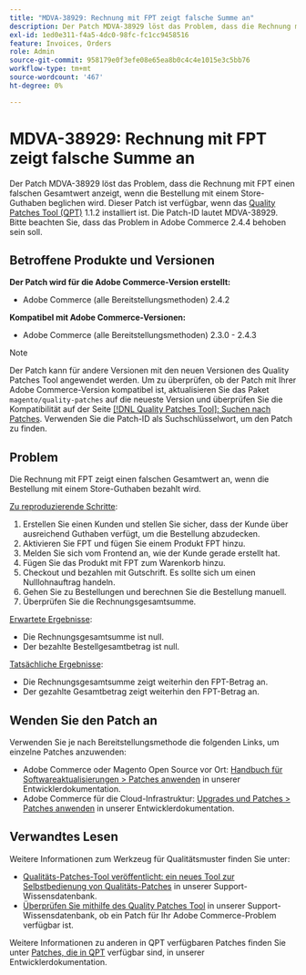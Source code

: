 ```yaml
---
title: "MDVA-38929: Rechnung mit FPT zeigt falsche Summe an"
description: Der Patch MDVA-38929 löst das Problem, dass die Rechnung mit FPT einen falschen Gesamtwert anzeigt, wenn die Bestellung mit einem Store-Guthaben beglichen wird. Dieser Patch ist verfügbar, wenn das [Quality Patches Tool (QPT)](/help/announcements/adobe-commerce-announcements/magento-quality-patches-released-new-tool-to-self-serve-quality-patches.md) 1.1.2 installiert ist. Die Patch-ID lautet MDVA-38929. Bitte beachten Sie, dass das Problem in Adobe Commerce 2.4.4 behoben sein soll.
exl-id: 1ed0e311-f4a5-4dc0-98fc-fc1cc9458516
feature: Invoices, Orders
role: Admin
source-git-commit: 958179e0f3efe08e65ea8b0c4c4e1015e3c5bb76
workflow-type: tm+mt
source-wordcount: '467'
ht-degree: 0%

---
```


# MDVA-38929: Rechnung mit FPT zeigt falsche Summe an

Der Patch MDVA-38929 löst das Problem, dass die Rechnung mit FPT einen falschen Gesamtwert anzeigt, wenn die Bestellung mit einem Store-Guthaben beglichen wird. Dieser Patch ist verfügbar, wenn das [Quality Patches Tool (QPT)](/help/announcements/adobe-commerce-announcements/magento-quality-patches-released-new-tool-to-self-serve-quality-patches.md) 1.1.2 installiert ist. Die Patch-ID lautet MDVA-38929. Bitte beachten Sie, dass das Problem in Adobe Commerce 2.4.4 behoben sein soll.

## Betroffene Produkte und Versionen

**Der Patch wird für die Adobe Commerce-Version erstellt:**

* Adobe Commerce (alle Bereitstellungsmethoden) 2.4.2

**Kompatibel mit Adobe Commerce-Versionen:**

* Adobe Commerce (alle Bereitstellungsmethoden) 2.3.0 - 2.4.3

>[!NOTE]
>
>Der Patch kann für andere Versionen mit den neuen Versionen des Quality Patches Tool angewendet werden. Um zu überprüfen, ob der Patch mit Ihrer Adobe Commerce-Version kompatibel ist, aktualisieren Sie das Paket `magento/quality-patches` auf die neueste Version und überprüfen Sie die Kompatibilität auf der Seite [[!DNL Quality Patches Tool]: Suchen nach Patches](https://devdocs.magento.com/quality-patches/tool.html#patch-grid). Verwenden Sie die Patch-ID als Suchschlüsselwort, um den Patch zu finden.

## Problem

Die Rechnung mit FPT zeigt einen falschen Gesamtwert an, wenn die Bestellung mit einem Store-Guthaben bezahlt wird.

<u>Zu reproduzierende Schritte</u>:

1. Erstellen Sie einen Kunden und stellen Sie sicher, dass der Kunde über ausreichend Guthaben verfügt, um die Bestellung abzudecken.
1. Aktivieren Sie FPT und fügen Sie einem Produkt FPT hinzu.
1. Melden Sie sich vom Frontend an, wie der Kunde gerade erstellt hat.
1. Fügen Sie das Produkt mit FPT zum Warenkorb hinzu.
1. Checkout und bezahlen mit Gutschrift. Es sollte sich um einen Nulllohnauftrag handeln.
1. Gehen Sie zu Bestellungen und berechnen Sie die Bestellung manuell.
1. Überprüfen Sie die Rechnungsgesamtsumme.

<u>Erwartete Ergebnisse</u>:

* Die Rechnungsgesamtsumme ist null.
* Der bezahlte Bestellgesamtbetrag ist null.

<u>Tatsächliche Ergebnisse</u>:

* Die Rechnungsgesamtsumme zeigt weiterhin den FPT-Betrag an.
* Der gezahlte Gesamtbetrag zeigt weiterhin den FPT-Betrag an.

## Wenden Sie den Patch an

Verwenden Sie je nach Bereitstellungsmethode die folgenden Links, um einzelne Patches anzuwenden:

* Adobe Commerce oder Magento Open Source vor Ort: [Handbuch für Softwareaktualisierungen > Patches anwenden](https://devdocs.magento.com/guides/v2.4/comp-mgr/patching/mqp.html) in unserer Entwicklerdokumentation.
* Adobe Commerce für die Cloud-Infrastruktur: [Upgrades und Patches > Patches anwenden](https://devdocs.magento.com/cloud/project/project-patch.html) in unserer Entwicklerdokumentation.

## Verwandtes Lesen

Weitere Informationen zum Werkzeug für Qualitätsmuster finden Sie unter:

* [Qualitäts-Patches-Tool veröffentlicht: ein neues Tool zur Selbstbedienung von Qualitäts-Patches](/help/announcements/adobe-commerce-announcements/magento-quality-patches-released-new-tool-to-self-serve-quality-patches.md) in unserer Support-Wissensdatenbank.
* [Überprüfen Sie mithilfe des Quality Patches Tool](/help/support-tools/patches-available-in-qpt-tool/check-patch-for-magento-issue-with-magento-quality-patches.md) in unserer Support-Wissensdatenbank, ob ein Patch für Ihr Adobe Commerce-Problem verfügbar ist.

Weitere Informationen zu anderen in QPT verfügbaren Patches finden Sie unter [Patches, die in QPT](https://devdocs.magento.com/quality-patches/tool.html#patch-grid) verfügbar sind, in unserer Entwicklerdokumentation.
